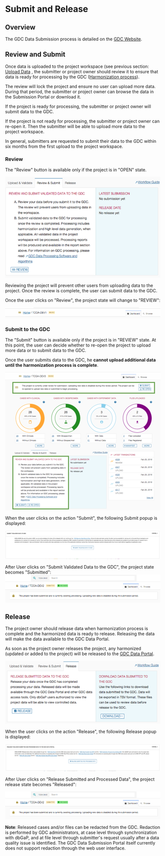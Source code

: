 # Submit and Release

## Overview

The GDC Data Submission process is detailed on the [GDC Website]( https://gdc.nci.nih.gov/submit-data/data-submission-processes-and-tools).

## Review and Submit

Once data is uploaded to the project workspace (see previous section: [Upload Data](Upload_Data.md) , the submitter or project owner should review it to ensure that data is ready for processing by the GDC ([Harmonization process](https://gdc.nci.nih.gov/submit-data/gdc-data-processing-software-and-algorithms/2-data-harmonization)).

The review will lock the project and ensure no user can upload more data. During that period, the submitter or project owner can browse the data in the Submission Portal or download it. 

If the project is ready for processing, the submitter or project owner will submit data to the GDC.

If the project is not ready for processing, the submitter or project owner can re-open it. Then the submitter will be able to upload more data to the project workspace.

In general, submitters are requested to submit their data to the GDC within six months from the first upload to the project workspace.

### Review

The "Review" button is available only if the project is in "OPEN" state.

[![GDC Submission Review Tab](images/GDC_Submission_Submit_Release_Review_tab.png)](images/GDC_Submission_Submit_Release_Review_tab.png "Click to see the full image.")

Reviewing the project will prevent other users from uploading data to the project. Once the review is complete, the user can submit data to the GDC.

Once the user clicks on "Review", the project state will change to "REVIEW":

[![GDC Submission Review State](images/GDC_Submission_Submit_Release_Project_State_Review.png)](images/GDC_Submission_Submit_Release_Project_State_Review.png "Click to see the full image.")



### Submit to the GDC

The "Submit" button is available only if the project is in "REVIEW" state. At this point, the user can decide whether to re-open the project to upload more data or to submit data to the GDC.

Once the user submits data to the GDC, he __cannot upload additional data until the harmonization process is complete__.

[![GDC Submission Submit Tab](images/GDC_Submission_Submit_Release_Submit_tab.png)](images/GDC_Submission_Submit_Release_Submit_tab.png "Click to see the full image.")

When the user clicks on the action "Submit", the following Submit popup is displayed:

[![GDC Submission Submit Popup](images/GDC_Submission_Submit_Release_Submit_Popup.png)](images/GDC_Submission_Submit_Release_Submit_Popup.png "Click to see the full image.")


After User clicks on "Submit Validated Data to the GDC", the project state becomes "Submitted":
[![GDC Submission Project State](images/GDC_Submission_Submit_Release_Project_State.png)](images/GDC_Submission_Submit_Release_Project_State.png "Click to see the full image.")


## Release
The project owner should release data when harmonization process is complete and the harmonized data is ready to release.
Releasing the data will make the data available to the GDC Data Portal.

As soon as the project owner releases the project, any harmonized (updated or added to the project) will be released to the [GDC Data Portal](https://gdc-portal.nci.nih.gov/projects/t).

[![GDC Submission Release Tab](images/GDC_Submission_Submit_Release_Release_tab.png)](images/GDC_Submission_Submit_Release_Release_tab.png "Click to see the full image.")

When the user clicks on the action "Release", the following Release popup is displayed:

[![GDC Submission Release Popup](images/GDC_Submission_Submit_Release_Release_Popup.png)](images/GDC_Submission_Submit_Release_Release_Popup.png "Click to see the full image.")

After User clicks on "Release Submitted and Processed Data", the project release state becomes "Released":

[![GDC Submission Project State](images/GDC_Submission_Submit_Release_Project_State.png)](images/GDC_Submission_Submit_Release_Project_State.png "Click to see the full image.")


__Note__: Released cases and/or files can be redacted from the GDC. Redaction is performed by GDC administrators, at case level through synchronization with dbGaP, and at file level through submitter's request usually after a data quality issue is identified. The GDC Data Submission Portal itself currently does not support redaction through the web user interface.